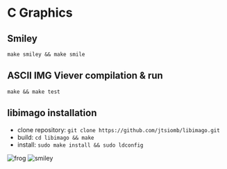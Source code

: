 # C Graphics


## Smiley
```make smiley && make smile```

## ASCII IMG Viever compilation & run
```make && make test```

## libimago installation
- clone repository: `git clone https://github.com/jtsiomb/libimago.git`
- build: `cd libimago && make`
- install: `sudo make install && sudo ldconfig`


![frog](frog.jpg)
![smiley](smiley.jpg)